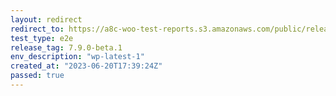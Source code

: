 ```yaml
---
layout: redirect
redirect_to: https://a8c-woo-test-reports.s3.amazonaws.com/public/release/7.9.0-beta.1/wp-latest-1/e2e/index.html
test_type: e2e
release_tag: 7.9.0-beta.1
env_description: "wp-latest-1"
created_at: "2023-06-20T17:39:24Z"
passed: true
---
```

